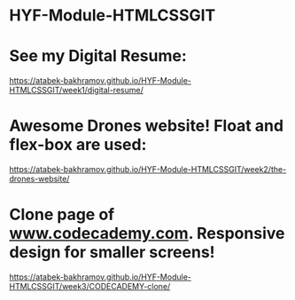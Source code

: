 # HYF-Module-HTMLCSSGIT

# See my Digital Resume:

https://atabek-bakhramov.github.io/HYF-Module-HTMLCSSGIT/week1/digital-resume/

# Awesome Drones website! Float and flex-box are used:

https://atabek-bakhramov.github.io/HYF-Module-HTMLCSSGIT/week2/the-drones-website/

# Clone page of www.codecademy.com. Responsive design for smaller screens! 

https://atabek-bakhramov.github.io/HYF-Module-HTMLCSSGIT/week3/CODECADEMY-clone/
